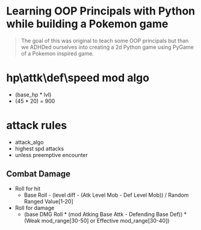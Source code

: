 # Learning OOP Principals with Python while building a Pokemon game

> The goal of this was original to teach some OOP principals but than we ADHDed ourselves into creating a 2d Python game using PyGame of a Pokemon inspired game.

# hp\attk\def\speed mod algo
* (base_hp * lvl)
*  (45 * 20) = 900

# attack rules

* attack_algo
* highest spd attacks
* unless preemptive encounter

## Combat Damage

* Roll for hit
    * Base Roll - (level diff - (Atk Level Mob - Def Level Mob)) / Random Ranged Value[1-20] 
* Roll for damage
    * (base DMG Roll * (mod Atking Base Attk - Defending Base Def)) * (Weak mod_range[30-50] or Effective mod_range[30-40])
